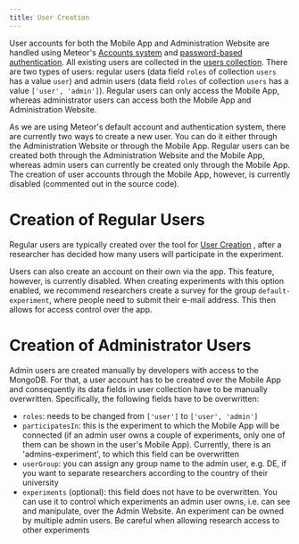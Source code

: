 ```yaml
---
title: User Creation
---
```


User accounts for both the Mobile App and Administration Website are
handled using Meteor\'s [Accounts
system](https://docs.meteor.com/api/accounts.html) and [password-based
authentication](https://docs.meteor.com/api/passwords.html). All
existing users are collected in the [users
collection](https://informfully.readthedocs.io/en/latest/database.html).
There are two types of users: regular users (data field `roles` of
collection `users` has a value `user`) and admin users (data field
`roles` of collection `users` has a value `['user', 'admin']`). Regular
users can only access the Mobile App, whereas administrator users can
access both the Mobile App and Administration Website.

As we are using Meteor\'s default account and authentication system,
there are currently two ways to create a new user. You can do it either
through the Administration Website or through the Mobile App. Regular
users can be created both through the Administration Website and the
Mobile App, whereas admin users can currently be created only through
the Mobile App. The creation of user accounts through the Mobile App,
however, is currently disabled (commented out in the source code).

# Creation of Regular Users

Regular users are typically created over the tool for [User
Creation](https://informfully.readthedocs.io/en/latest/experiment.html)
, after a researcher has decided how many users will participate in the
experiment.

Users can also create an account on their own via the app. This feature,
however, is currently disabled. When creating experiments with this
option enabled, we recommend researchers create a survey for the group
`default-experiment`, where people need to submit their e-mail address.
This then allows for access control over the app.

# Creation of Administrator Users

Admin users are created manually by developers with access to the
MongoDB. For that, a user account has to be created over the Mobile App
and consequently its data fields in user collection have to be manually
overwritten. Specifically, the following fields have to be overwritten:

-   `roles`: needs to be changed from `['user']` to `['user', 'admin']`
-   `participatesIn`: this is the experiment to which the Mobile App
    will be connected (if an admin user owns a couple of experiments,
    only one of them can be shown in the user\'s Mobile App). Currently,
    there is an \'admins-experiment\', to which this field can be
    overwritten
-   `userGroup`: you can assign any group name to the admin user, e.g.
    DE, if you want to separate researchers according to the country of
    their university
-   `experiments` (optional): this field does not have to be
    overwritten. You can use it to control which experiments an admin
    user owns, i.e. can see and manipulate, over the Admin Website. An
    experiment can be owned by multiple admin users. Be careful when
    allowing research access to other experiments
